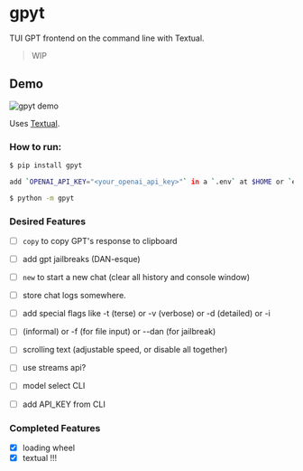 # gpyt

TUI GPT frontend on the command line with Textual.

> WIP


## Demo

![gpyt demo](./media/gpyt-show-1.gif)

Uses [Textual](https://textual.textualize.io).


### How to run:
```sh
$ pip install gpyt

add `OPENAI_API_KEY="<your_openai_api_key>"` in a `.env` at $HOME or `export OPENAI_API_KEY=<your_key>`

$ python -m gpyt
```

### Desired Features

- [ ] `copy` to copy GPT's response to clipboard
- [ ] add gpt jailbreaks (DAN-esque)
- [ ] `new` to start a new chat (clear all history and console window)
- [ ] store chat logs somewhere.
- [ ] add special flags like -t (terse) or -v (verbose) or -d (detailed) or -i
- [ ] (informal) or -f (for file input) or --dan (for jailbreak)
- [ ] scrolling text (adjustable speed, or disable all together)
- [ ] use streams api?
- [ ] model select CLI
- [ ] add API_KEY from CLI


### Completed Features

- [x] loading wheel
- [x] textual !!!
